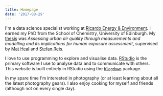 ```yaml
---
title: Homepage
date: '2017-08-29'
---
```


I'm a data science specialist working at [Ricardo Energy & Environment](https://ee.ricardo.com/).
I earned my PhD from the School of Chemistry, University of Edinburgh. 
My [thesis](/myfiles/PhDThesis_HW_final.pdf) was _Assessing urban air quality through measurements and modelling and its implications for human exposure assessment_, supervised by [Mat Heal](http://www.chem.ed.ac.uk/staff/academic-staff/dr-mathew-heal) and [Stefan Reis](https://www.ceh.ac.uk/staff/stefan-reis). 

I love to use programming to explore and visualise data. [RStudio](https://www.rstudio.com/) is the primary software I use to analyse data and to communicate with others. This website is built entirely in RStudio using the [`blogdown`](https://bookdown.org/yihui/blogdown/) package.

In my spare time I'm interested in photography (or at least learning about all the latest photography gears). I also enjoy cooking for myself and friends (although not on every single day).